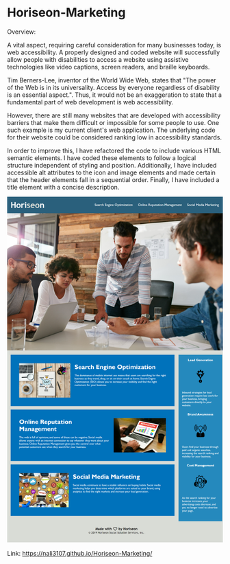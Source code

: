 # Horiseon-Marketing

Overview:

A vital aspect, requiring careful consideration for many businesses today, is web accessibility. A properly designed and coded website will successfully allow people with disabilities to access a website using assistive technologies like video captions, screen readers, and braille keyboards.

Tim Berners-Lee, inventor of the World Wide Web, states that "The power of the Web is in its universality.
Access by everyone regardless of disability is an essential aspect.". Thus, it would not be an exaggeration to state that a fundamental part of web development is web accessibility.

However, there are still many websites that are developed with accessibility barriers that make them difficult or impossible for some people to use. One such example is my current client's web application. The underlying code for their website could be considered ranking low in accessibility standards. 

In order to improve this, I have refactored the code to include various HTML semantic elements. I have coded these elements to follow a logical structure independent of styling and position. Additionally, I have included accessible alt attributes to the icon and image elements and made certain that the header elements fall in a sequential order. Finally, I have included a title element with a concise description. 


![Screenshot](./assets/images/webpage-screenshot.png)

Link:
https://nali3107.github.io/Horiseon-Marketing/
